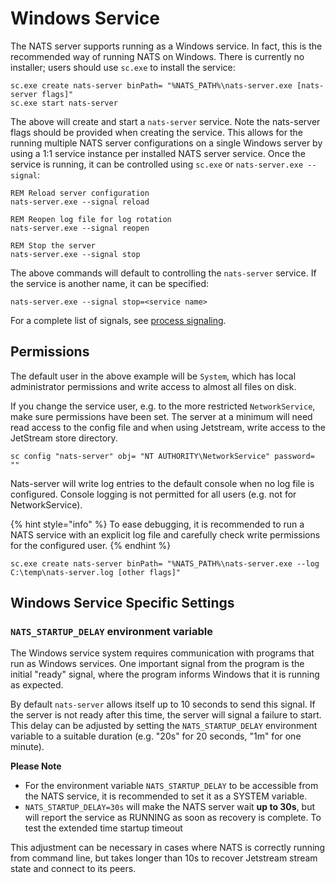 # Windows Service

The NATS server supports running as a Windows service. In fact, this is the recommended way of running NATS on Windows. There is currently no installer; users should use `sc.exe` to install the service:

```shell
sc.exe create nats-server binPath= "%NATS_PATH%\nats-server.exe [nats-server flags]"
sc.exe start nats-server
```

The above will create and start a `nats-server` service. Note the nats-server flags should be provided when creating the service. This allows for the running multiple NATS server configurations on a single Windows server by using a 1:1 service instance per installed NATS server service. Once the service is running, it can be controlled using `sc.exe` or `nats-server.exe --signal`:

```shell
REM Reload server configuration
nats-server.exe --signal reload

REM Reopen log file for log rotation
nats-server.exe --signal reopen

REM Stop the server
nats-server.exe --signal stop
```

The above commands will default to controlling the `nats-server` service. If the service is another name, it can be specified:

```shell
nats-server.exe --signal stop=<service name>
```

For a complete list of signals, see [process signaling](../nats_admin/signals.md).

## Permissions
The default user in the above example will be `System`, which has local administrator permissions and write access to almost all files on disk. 

If you change the service user, e.g. to the more restricted `NetworkService`, make sure permissions have been set. The server at a minimum will need read access to the config file and when using Jetstream, write access to the JetStream store directory. 

```shell
sc config "nats-server" obj= "NT AUTHORITY\NetworkService" password= ""
```

Nats-server will write log entries to the default console when no log file is configured. Console logging is not permitted for all users (e.g. not for NetworkService).

{% hint style="info" %}
To ease debugging, it is recommended to run a NATS service with an explicit log file and carefully check write permissions for the configured user.
{% endhint %}

```shell
sc.exe create nats-server binPath= "%NATS_PATH%\nats-server.exe --log C:\temp\nats-server.log [other flags]"
```

## Windows Service Specific Settings

### `NATS_STARTUP_DELAY` environment variable

The Windows service system requires communication with programs that run as Windows services. One important signal from the program is the initial "ready" signal, where the program informs Windows that it is running as expected.

By default `nats-server` allows itself up to 10 seconds to send this signal.
If the server is not ready after this time, the server will signal a failure to start.
This delay can be adjusted by setting the `NATS_STARTUP_DELAY` environment variable to a suitable duration (e.g. "20s" for 20 seconds, "1m" for one minute).

**Please Note** 
* For the environment variable `NATS_STARTUP_DELAY` to be accessible from the NATS service, it is recommended to set it as a SYSTEM variable. 
* `NATS_STARTUP_DELAY=30s` will make the NATS server wait **up to 30s**, but will report the service as RUNNING as soon as recovery is complete. To test the extended time startup timeout 

This adjustment can be necessary in cases where NATS is correctly running from command line, but takes longer than 10s to recover Jetstream stream state and connect to its peers.
